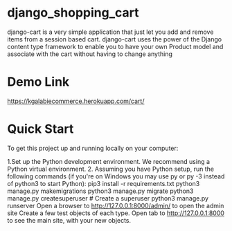# django_shopping_cart
django-cart is a very simple application that just let you add and remove items from a session based cart. django-cart uses the power of the Django content type framework to enable you to have your own Product model and associate with the cart without having to change anything

# Demo Link
https://kgalabiecommerce.herokuapp.com/cart/

# Quick Start

To get this project up and running locally on your computer:

  1.Set up the Python development environment. We recommend using a Python virtual environment.
  2. Assuming you have Python setup, run the following commands (if you're on Windows you may use py or py -3 instead of python3 to start Python):
      pip3 install -r requirements.txt
      python3 manage.py makemigrations
      python3 manage.py migrate
      python3 manage.py createsuperuser # Create a superuser
      python3 manage.py runserver
      Open a browser to http://127.0.0.1:8000/admin/ to open the admin site
      Create a few test objects of each type.
      Open tab to http://127.0.0.1:8000 to see the main site, with your new objects.


